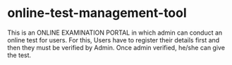 # online-test-management-tool
This is an ONLINE EXAMINATION PORTAL in which admin can conduct an online test for users. For this, Users have to register their details first and then they must be verified by Admin. Once admin verified, he/she can give the test.



